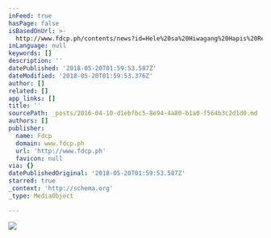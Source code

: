 ```yaml
---
inFeed: true
hasPage: false
isBasedOnUrl: >-
  http://www.fdcp.ph/contents/news?id=Hele%20sa%20Hiwagang%20Hapis%20Returns%20to%20the%20Cinematheques%20this%20April
inLanguage: null
keywords: []
description: ''
datePublished: '2018-05-20T01:59:53.587Z'
dateModified: '2018-05-20T01:59:53.376Z'
author: []
related: []
app_links: []
title: ''
sourcePath: _posts/2016-04-10-d1ebfbc5-8e94-4a80-b1a0-f564b3c2d1d0.md
authors: []
publisher:
  name: Fdcp
  domain: www.fdcp.ph
  url: 'http://www.fdcp.ph'
  favicon: null
via: {}
datePublishedOriginal: '2018-05-20T01:59:53.587Z'
starred: true
_context: 'http://schema.org'
_type: MediaObject

---
```

<article style=""><img src="https://fbcdn-sphotos-d-a.akamaihd.net/hphotos-ak-xfp1/t31.0-8/12909534_752146151593284_8894993751034255324_o.jpg" /></article>